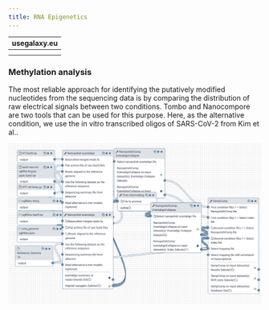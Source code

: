```yaml
---
title: RNA Epigenetics
---
```



| usegalaxy.eu |
|:--------:|
| <FlatShield label="workflow" message="run" href="https://usegalaxy.eu/u/milad/w/ont-drs-nanocompore-methylation-collection" alt="Galaxy workflow" /> |
|  |


### Methylation analysis

The most reliable approach for identifying the putatively modified nucleotides from the sequencing data is by comparing the distribution of raw electrical signals between two conditions. Tombo and Nanocompore are two tools that can be used for this purpose. Here, as the alternative condition, we use the in vitro transcribed oligos of SARS-CoV-2 from Kim et al..

![A snapshot of methylation analysis workflow for analyzing DRS SARS-CoV-2 data in Galaxy.](../img/methylation-snapshot.png)




